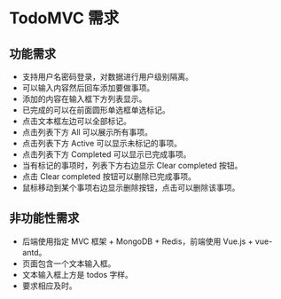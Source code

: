 # TodoMVC 需求

## 功能需求

- 支持用户名密码登录，对数据进行用户级别隔离。
- 可以输入内容然后回车添加要做事项。
- 添加的内容在输入框下方列表显示。
- 已完成的可以在前面圆形单选框单选标记。
- 点击文本框左边可以全部标记。
- 点击列表下方 All 可以展示所有事项。
- 点击列表下方 Active 可以显示未标记的事项。
- 点击列表下方 Completed 可以显示已完成事项。
- 当有标记的事项时，列表下方右边显示 Clear completed 按钮。
- 点击 Clear completed 按钮可以删除已完成事项。
- 鼠标移动到某个事项右边显示删除按钮，点击可以删除该事项。

## 非功能性需求

- 后端使用指定 MVC 框架 + MongoDB + Redis，前端使用 Vue.js + vue-antd。
- 页面包含一个文本输入框。
- 文本输入框上方是 todos 字样。
- 要求相应及时。

